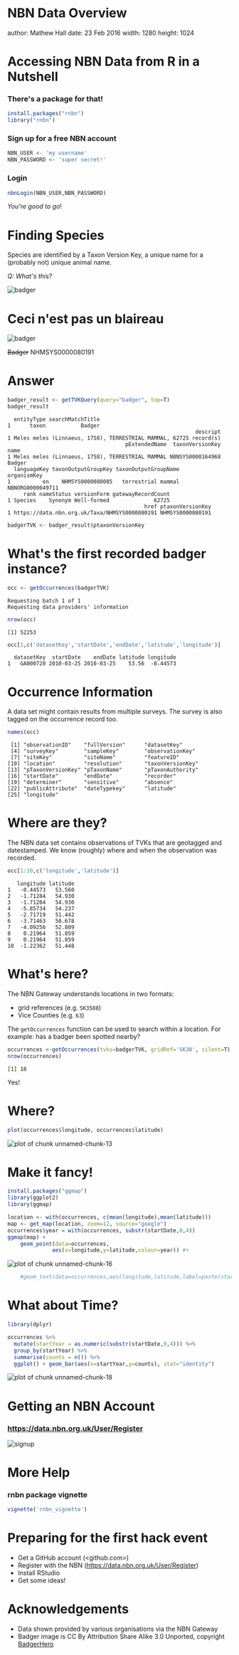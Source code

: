NBN Data Overview
========================================================
author: Mathew Hall
date: 23 Feb 2016
width: 1280
height: 1024

Accessing NBN Data from R in a Nutshell
========================================================

### There's a package for that!


```r
install.packages("rnbn")
library("rnbn")
```


### Sign up for a free NBN account


```r
NBN_USER <- 'my username'
NBN_PASSWORD <- 'super secret!'
```



### Login


```r
nbnLogin(NBN_USER,NBN_PASSWORD)
```

*You're good to go*!

Finding Species
========================================================

Species are identified by a Taxon Version Key, a unique name
for a (probably not) unique animal name. 

*Q: What's this?*

![badger](1024px-Badger-badger.jpg)

Ceci n'est pas un blaireau
========================================================

![badger](1024px-Badger-badger.jpg)

~~Badger~~ NHMSYS0000080191

Answer
========================================================


```r
badger_result <- getTVKQuery(query="badger", top=T)
badger_result
```

```
  entityType searchMatchTitle
1      taxon           Badger
                                                           descript
1 Meles meles (Linnaeus, 1758), TERRESTRIAL MAMMAL, 62725 record(s)
                                     pExtendedName  taxonVersionKey   name
1 Meles meles (Linnaeus, 1758), TERRESTRIAL MAMMAL NBNSYS0000164968 Badger
  languageKey taxonOutputGroupKey taxonOutputGroupName      organismKey
1          en    NHMSYS0000080085   terrestrial mammal NBNORG0000049711
     rank nameStatus versionForm gatewayRecordCount
1 Species    Synonym Well-formed              62725
                                           href ptaxonVersionKey
1 https://data.nbn.org.uk/Taxa/NHMSYS0000080191 NHMSYS0000080191
```

```r
badgerTVK <- badger_result$ptaxonVersionKey
```




What's the first recorded badger instance?
========================================================


```r
occ <- getOccurrences(badgerTVK)
```

```
Requesting batch 1 of 1 
Requesting data providers' information
```

```r
nrow(occ)
```

```
[1] 52253
```


```r
occ[1,c('datasetKey','startDate','endDate','latitude','longitude')]
```

```
  datasetKey  startDate    endDate latitude longitude
1   GA000720 2010-03-25 2010-03-25    53.56  -0.44573
```

Occurrence Information
========================================================
A data set might contain results from multiple surveys. The
survey is also tagged on the occurrence record too.


```r
names(occ)
```

```
 [1] "observationID"    "fullVersion"      "datasetKey"      
 [4] "surveyKey"        "sampleKey"        "observationKey"  
 [7] "siteKey"          "siteName"         "featureID"       
[10] "location"         "resolution"       "taxonVersionKey" 
[13] "pTaxonVersionKey" "pTaxonName"       "pTaxonAuthority" 
[16] "startDate"        "endDate"          "recorder"        
[19] "determiner"       "sensitive"        "absence"         
[22] "publicAttribute"  "dateTypekey"      "latitude"        
[25] "longitude"       
```

Where are they?
========================================================

The NBN data set contains observations of TVKs that are 
geotagged and datestamped. We know (roughly) where and
when the observation was recorded.


```r
occ[1:10,c('longitude','latitude')]
```

```
   longitude latitude
1   -0.44573   53.560
2   -1.71284   54.930
3   -1.71284   54.930
4   -5.85734   54.237
5   -2.71719   51.442
6   -3.71463   50.678
7   -4.09256   52.809
8    0.21964   51.859
9    0.21964   51.859
10  -1.22362   51.448
```

What's here?
========================================================
The NBN Gateway understands locations in two formats:

 - grid references (e.g. `SK3588`) 
 - Vice Counties (e.g. `63`)
 
The `getOccurrences` function can be used to search within
a location. For example: has a badger been spotted nearby?


```r
occurrences <-getOccurrences(tvks=badgerTVK, gridRef='SK38', silent=T)
nrow(occurrences)
```

```
[1] 18
```

Yes!

Where?
========================================================

```r
plot(occurrences$longitude, occurrences$latitude)
```

![plot of chunk unnamed-chunk-13](HackIntro-figure/unnamed-chunk-13-1.png) 

Make it fancy!
========================================================

```r
install.packages("ggmap")
library(ggplot2)
library(ggmap)
```




```r
location <- with(occurrences, c(mean(longitude),mean(latitude)))
map <- get_map(location, zoom=12, source="google")
occurrences$year = with(occurrences, substr(startDate,0,4))
ggmap(map) + 
    geom_point(data=occurrences,
              aes(x=longitude,y=latitude,colour=year)) #+
```

![plot of chunk unnamed-chunk-16](HackIntro-figure/unnamed-chunk-16-1.png) 

```r
    #geom_text(data=occurrences,aes(longitude,latitude,label=paste(startDate,endDate,sep='-')),angle=45,size=2,hjust=0,vjust=2)
```

What about Time?
========================================================

```r
library(dplyr)
```


```r
occurrences %>% 
  mutate(startYear = as.numeric(substr(startDate,0,4))) %>%
  group_by(startYear) %>%
  summarise(counts = n()) %>%
  ggplot() + geom_bar(aes(x=startYear,y=counts), stat="identity")
```

![plot of chunk unnamed-chunk-18](HackIntro-figure/unnamed-chunk-18-1.png) 

Getting an NBN Account
========================================================

### <https://data.nbn.org.uk/User/Register>

![signup](signup.png)

More Help
========================================================

### rnbn package vignette


```r
vignette('rnbn_vignette')
```

Preparing for the first hack event
========================================================

 - Get a GitHub account (<github.com>)
 - Register with the NBN (<https://data.nbn.org.uk/User/Register>)
 - Install RStudio
 - Get some ideas!
 
Acknowledgements 
========================================================

 - Data shown provided by various organisations via the NBN Gateway
 - Badger image is CC By Attribution Share Alike 3.0 Unported, copyright [BadgerHero](https://commons.wikimedia.org/wiki/File:Badger-badger.jpg)
